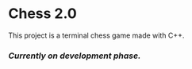 # Chess 2.0

This project is a terminal chess game made with C++. 

###  ***Currently on development phase.***
